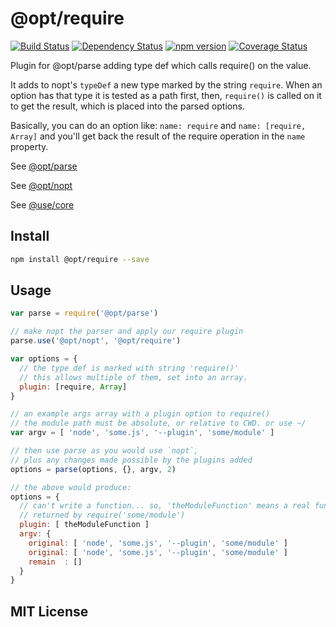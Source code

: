 # @opt/require
[![Build Status](https://travis-ci.org/elidoran/node-opt-require.svg?branch=master)](https://travis-ci.org/elidoran/node-opt-require)
[![Dependency Status](https://gemnasium.com/elidoran/node-opt-require.png)](https://gemnasium.com/elidoran/node-opt-require)
[![npm version](https://badge.fury.io/js/%40opt%2Frequire.svg)](http://badge.fury.io/js/%40opt%2Frequire)
[![Coverage Status](https://coveralls.io/repos/github/elidoran/node-opt-require/badge.svg?branch=master)](https://coveralls.io/github/elidoran/node-opt-require?branch=master)

Plugin for @opt/parse adding type def which calls require() on the value.

It adds to nopt's `typeDef` a new type marked by the string `require`. When an option has that type it is tested as a path first, then, `require()` is called on it to get the result, which is placed into the parsed options.

Basically, you can do an option like: `name: require` and `name: [require, Array]` and you'll get back the result of the require operation in the `name` property.

See [@opt/parse](https://www.npmjs.com/package/@opt/parse)

See [@opt/nopt](https://www.npmjs.com/package/nopt)

See [@use/core](https://www.npmjs.com/package/@use/core)


## Install

```sh
npm install @opt/require --save
```


## Usage

```javascript
var parse = require('@opt/parse')

// make nopt the parser and apply our require plugin
parse.use('@opt/nopt', '@opt/require')

var options = {
  // the type def is marked with string 'require()'
  // this allows multiple of them, set into an array.
  plugin: [require, Array]
}

// an example args array with a plugin option to require()
// the module path must be absolute, or relative to CWD. or use ~/
var argv = [ 'node', 'some.js', '--plugin', 'some/module' ]

// then use parse as you would use `nopt`,
// plus any changes made possible by the plugins added
options = parse(options, {}, argv, 2)

// the above would produce:
options = {
  // can't write a function... so, 'theModuleFunction' means a real function
  // returned by require('some/module')
  plugin: [ theModuleFunction ]
  argv: {
    original: [ 'node', 'some.js', '--plugin', 'some/module' ]
    original: [ 'node', 'some.js', '--plugin', 'some/module' ]
    remain  : []
  }
}
```


## MIT License
